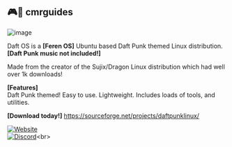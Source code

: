 ## 🎮🎉 cmrguides</br>
![image](https://avatars.githubusercontent.com/u/158375375?s=128&v=4)

Daft OS is a **[Feren OS]** Ubuntu based Daft Punk themed Linux distribution.
**[Daft Punk music not included!]**

Made from the creator of the Sujix/Dragon Linux distribution which had well over 1k downloads!</br>

**[Features]**</br>
Daft Punk themed!
Easy to use.
Lightweight.
Includes loads of tools, and utilities.</br>

**[Download today!]**
https://sourceforge.net/projects/daftpunklinux/</br>

[![Website](https://tinyurl.com/bdffr5tr)](https://home.venith.net)<br>
[![Discord](https://tinyurl.com/3b9s4sz7)](https://gg.gg/venith_)<br>
